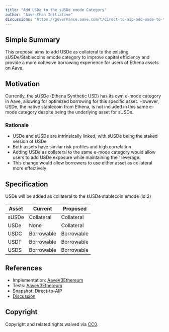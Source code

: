 ```yaml
---
title: "Add USDe to the sUSDe emode Category"
author: "Aave-Chan Initiative"
discussions: "https://governance.aave.com/t/direct-to-aip-add-usde-to-the-susde-emode-category/22657"
---
```


## Simple Summary

This proposal aims to add USDe as collateral to the existing sUSDe/Stablecoins emode category to improve capital efficiency and provide a more cohesive borrowing experience for users of Ethena assets on Aave.

## Motivation

Currently, the sUSDe (Ethena Synthetic USD) has its own e-mode category in Aave, allowing for optimized borrowing for this specific asset. However, USDe, the native stablecoin from Ethena, is not included in this same e-mode category despite being the underlying asset for sUSDe.

### Rationale

- USDe and sUSDe are intrinsically linked, with sUSDe being the staked version of USDe
- Both assets have similar risk profiles and high correlation
- Adding USDe as collateral to the same e-mode category would allow users to add USDe exposure while maintaining their leverage.
- This change would allow borrowers to use either asset as collateral more effectively

## Specification

USDe will be added as collateral to the sUSDe stablecoin emode (id:2)

| Asset | Current    | Proposed   |
| ----- | ---------- | ---------- |
| sUSDe | Collateral | Collateral |
| USDe  | None       | Collateral |
| USDC  | Borrowable | Borrowable |
| USDT  | Borrowable | Borrowable |
| USDS  | Borrowable | Borrowable |

## References

- Implementation: [AaveV3Ethereum](https://github.com/bgd-labs/aave-proposals-v3/blob/main/src/20250723_AaveV3Ethereum_AddUSDeToTheSUSDeEmodeCategory/AaveV3Ethereum_AddUSDeToTheSUSDeEmodeCategory_20250723.sol)
- Tests: [AaveV3Ethereum](https://github.com/bgd-labs/aave-proposals-v3/blob/main/src/20250723_AaveV3Ethereum_AddUSDeToTheSUSDeEmodeCategory/AaveV3Ethereum_AddUSDeToTheSUSDeEmodeCategory_20250723.t.sol)
- Snapshot: Direct-to-AIP
- [Discussion](https://governance.aave.com/t/direct-to-aip-add-usde-to-the-susde-emode-category/22657)

## Copyright

Copyright and related rights waived via [CC0](https://creativecommons.org/publicdomain/zero/1.0/).
